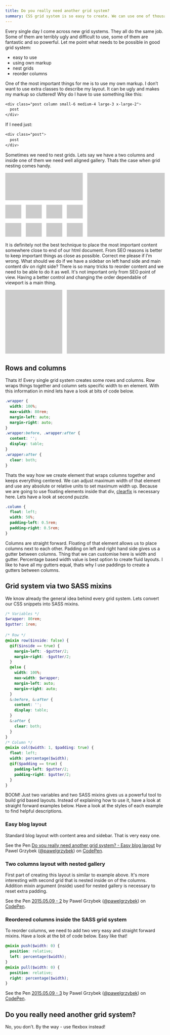 ```yaml
---
title: Do you really need another grid system?
summary: CSS grid system is so easy to create. We can use one of thousands frameworks, but do we really have to? Let me show you how I do it with few SASS mixing.
---
```


Every single day I come across new grid systems. They all do the same job. Some of them are terribly ugly and difficult to use, some of them are fantastic and so powerful. Let me point what needs to be possible in good grid system:

- easy to use
- using own markup
- nest grids
- reorder columns

One of the most important things for me is to use my own markup. I don’t want to use extra classes to describe my layout. It can be ugly and makes my markup so cluttered! Why do I have to use something like this:

```scss
<div class="post column small-6 medium-4 large-3 x-large-2">
  post
</div>
```


If I need just:

```scss
<div class="post">
  post
</div>
```

Sometimes we need to nest grids. Lets say we have a two columns and inside one of them we need well aligned gallery. Thats the case when grid nesting comes handy.

![Nestes grids](2015-05-09-1.jpg)

It is definitely not the best technique to place the most important content somewhere close to end of our html document. From SEO reasons is better to keep important things as close as possible. Correct me please if I’m wrong. What should we do if we have a sidebar on left hand side and main content div on right side? There is so many tricks to reorder content and we need to be able to do it as well. It's not important only from SEO point of view. Having a better control and changing the order dependable of viewport is a main thing.

![Reordered columns inside grid system](2015-05-09-2.jpg)

## Rows and columns

Thats it! Every single grid system creates some rows and columns. Row wraps things together and column sets specific width to en element. With this information in mind lets have a look at bits of code below.

```css
.wrapper {
  width: 100%;
  max-width: 80rem;
  margin-left: auto;
  margin-right: auto;
}
.wrapper:before, .wrapper:after {
  content: '';
  display: table;
}
.wrapper:after {
  clear: both;
}
```

Thats the way how we create element that wraps columns together and keeps everything centered. We can adjust maximum width of that element and use any absolute or relative units to set maximum width up. Because we are going to use floating elements inside that div, [clearfix](https://css-tricks.com/snippets/css/clear-fix/) is necessary here. Lets have a look at second puzzle.

```css
.column {
  float: left;
  width: 50%;
  padding-left: 0.5rem;
  padding-right: 0.5rem;
}
```

Columns are straight forward. Floating of that element allows us to place columns next to each other. Padding on left and right hand side gives us a gutter between columns. Thing that we can customise here is width and gutter. Percentage based width value is best option to create fluid layouts. I like to have all my gutters equal, thats why I use paddings to create a gutters between columns.

## Grid system via two SASS mixins

We know already the general idea behind every grid system. Lets convert our CSS snippets into SASS mixins.

```scss
/* Variables */
$wrapper: 80rem;
$gutter: 1rem;

/* Row */
@mixin row($inside: false) {
  @if($inside == true) {
    margin-left: -$gutter/2;
    margin-right: -$gutter/2;
  }
  @else {
    width: 100%;
    max-width: $wrapper;
    margin-left: auto;
    margin-right: auto;
  }
  &:before, &:after {
    content: '';
    display: table;
  }
  &:after {
    clear: both;
  }
}
/* Column */
@mixin col($width: 1, $padding: true) {
  float: left;
  width: percentage($width);
  @if($padding == true) {
    padding-left: $gutter/2;
    padding-right: $gutter/2;
  }
}
```

BOOM! Just two variables and two SASS mixins gives us a powerful tool to build grid based layouts. Instead of explaining how to use it, have a look at straight forward examples below. Have a look at the styles of each example to find helpful descriptions.

### Easy blog layout

Standard blog layout with content area and sidebar. That is very easy one.

<p data-height="216" data-theme-id="14885" data-slug-hash="RPrNXw" data-default-tab="result" data-user="pawelgrzybek" class='codepen'>See the Pen <a href='https://codepen.io/pawelgrzybek/pen/RPrNXw/'>Do you really need another grid system? - Easy blog layout</a> by Pawel Grzybek (<a href='https://codepen.io/pawelgrzybek'>@pawelgrzybek</a>) on <a href='http://codepen.io'>CodePen</a>.</p>
<script async src="//assets.codepen.io/assets/embed/ei.js"></script>

### Two columns layout with nested gallery

First part of creating this layout is similar to example above. It's more interesting with second grid that is nested inside on of the columns. Addition mixin argument (inside) used for nested gallery is necessary to reset extra padding.

<p data-height="524" data-theme-id="14885" data-slug-hash="rVxVBK" data-default-tab="result" data-user="pawelgrzybek" class='codepen'>See the Pen <a href='https://codepen.io/pawelgrzybek/pen/rVxVBK/'>2015.05.09 - 2</a> by Pawel Grzybek (<a href='https://codepen.io/pawelgrzybek'>@pawelgrzybek</a>) on <a href='http://codepen.io'>CodePen</a>.</p>
<script async src="//assets.codepen.io/assets/embed/ei.js"></script>

### Reordered columns inside the SASS grid system

To reorder columns, we need to add two very easy  and straight forward mixins. Have a look at the bit of code below. Easy like that!

```scss
@mixin push($width: 0) {
  position: relative;
  left: percentage($width);
}
@mixin pull($width: 0) {
  position: relative;
  right: percentage($width);
}
```

<p data-height="216" data-theme-id="14885" data-slug-hash="GogRQX" data-default-tab="result" data-user="pawelgrzybek" class='codepen'>See the Pen <a href='https://codepen.io/pawelgrzybek/pen/GogRQX/'>2015.05.09 - 3</a> by Pawel Grzybek (<a href='https://codepen.io/pawelgrzybek'>@pawelgrzybek</a>) on <a href='http://codepen.io'>CodePen</a>.</p>
<script async src="//assets.codepen.io/assets/embed/ei.js"></script>

## Do you really need another grid system?

No, you don’t. By the way - use flexbox instead!
